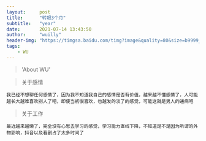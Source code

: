 ```yaml
---
layout:     post
title:      "转眼3个月"
subtitle:   "year"
date:       2021-07-14 13:43:50
author:     "wuilly"
header-img: "https://timgsa.baidu.com/timg?image&quality=80&size=b9999_10000&sec=1516777063737&di=a86a9881000f70190aaffe6953eec4f3&imgtype=0&src=http%3A%2F%2Fimg.article.pchome.net%2F00%2F28%2F07%2F58%2Fpic_lib%2Fwm%2F1920_1200car_1002.jpg"
tags:
    - WU
---
```

> 'About WU'


> 关于感情

```
我已经不想聊任何感情了，因为我不知道我自己的感情是否有价值，越来越不懂感情了，人可能越长大越难喜欢别人了吧，即使当初很喜欢，也越发的淡了的感觉，可能这就是男人的通病吧
```

> 关于工作

```
最近越来越懒了，完全没有心思去学习的感觉，学习能力直线下降，不知道是不是因为所谓的外物影响，抖音以及看剧占了太多时间了
```